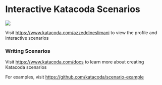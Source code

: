 # Interactive Katacoda Scenarios

[![](http://shields.katacoda.com/katacoda/azzeddineslimani/count.svg)](https://www.katacoda.com/azzeddineslimani "Get your profile on Katacoda.com")

Visit https://www.katacoda.com/azzeddineslimani to view the profile and interactive scenarios

### Writing Scenarios
Visit https://www.katacoda.com/docs to learn more about creating Katacoda scenarios

For examples, visit https://github.com/katacoda/scenario-example
